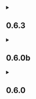 <details>
<summary><h2>0.6.3</h2></summary>

Update is: SAVE SAFE

### Additions
+ Added Hazmat Suit Improved

+ Added Manual Reload

+ Added You and What Army 2

+ Re-added Puddle Reflection Flicker Fix.

+ Added a dedicated PRP Conflict Resolution Patch.


### Adjustments
+ Updated You Are Exceptional

+ Updated RobCo Patcher

+ Updated Alternative Activation Prompts

+ Updated Grenade APW

+ Updated Community Fixes Merged

+ Updated Minutemen Enforcer Armor

+ Cait now has her lore-accurate haircolor again.

+ Created a possible fix to an issue where the pipboy would make its' own light when turned off. (NEED FEEDBACK)

+ Fixed an issue where companions would have negative carry weight

+ The Scrap Handgun's damage values have been tweaked, they should now more properly scale as intended.

+ Corrected Unusable ammo from being craftable.

+ Fixed certain noteable weapons to use Rockets from Munitions, as there are now sufficiently enough to justify it.  


### Removals
+ Jakob's and Ma Li-Wan's Legendaries have been disabled. This should not effect currently existing legendaries, but prevent further ones from spawning. Reason: Bugs with weapons that use BCR cause these legendary effects to make have unlimited ammo.

</details>


<details>
<summary><h2>0.6.0b</h2></summary>

Update is: NOT SAVE SAFE

### Additions
+ Included Aurelanis's settlement rebuild series and its' associated patches. > https://www.nexusmods.com/fallout4/users/143884143

+ Added Everyone's Best Friend > https://www.nexusmods.com/fallout4/mods/13459

+ Added .38 Machine Pistol > https://www.nexusmods.com/fallout4/mods/80048

+ Added Classic Outfits Distributed > https://www.nexusmods.com/fallout4/mods/58884

+ Added Unusued Map Markers - Cut Content Restored > https://www.nexusmods.com/fallout4/mods/64009

+ Added Clear Horizons > https://www.nexusmods.com/fallout4/mods/80017

+ Added Player Speed Revised > https://www.nexusmods.com/fallout4/mods/57866

+ Added Low Profile Loader > https://www.nexusmods.com/fallout4/mods/75329

+ Added Uneducated Shooter > https://www.nexusmods.com/fallout4/mods/56789

+ Added Consistent Companion Names > https://www.nexusmods.com/fallout4/mods/75116

+ Added Workshop Framework > https://www.nexusmods.com/fallout4/mods/35004

+ Added BS Defense Redone > https://www.nexusmods.com/fallout4/mods/63998

+ Added Minutement Enforcer Armor > https://www.nexusmods.com/fallout4/mods/80157

+ Added Consistent Power Armor Overhaul > https://www.nexusmods.com/fallout4/mods/11234

+ Added Brotherhood Power Armor Overhaul > https://www.nexusmods.com/fallout4/mods/11978

+ Added Dak's 25mm Grenade APW > https://www.nexusmods.com/fallout4/mods/80280

+ Added Jkruse's Range Rifle. Chambered to be .30 Carbine. > https://www.nexusmods.com/fallout4/mods/53570

+ Added Palmetto Imports - Sunset Sarsaparilla Collection! > https://www.nexusmods.com/fallout4/mods/78550

+ Added the most important mesh fix ever > https://www.nexusmods.com/fallout4/mods/79646

+ Total Starting Special Points is now set to 35, Down from 40. This is to make character creation be more consequential to the early game experience.

> Added Tom's Bruisers, Rag's Pirates, and Grizzled Security > https://www.nexusmods.com/fallout4/mods/77434, https://www.nexusmods.com/fallout4/mods/77416, https://www.nexusmods.com/fallout4/mods/77295

+ Added a few retextures by zenic09 > https://www.nexusmods.com/fallout4/users/3276472

+ Added Grease Rat Garbs > https://www.nexusmods.com/fallout4/mods/45813

### Adjustments
Changelog for 0.6.0

Not Save Safe

+ Anom's Sanctuary Overhaul has been removed due to compatability issues. While I love the look of the overhaul, the number of worldspace and cell edits it makes is prohibitive to patching.

+ Rebuilt LODs.

+ Reverted Classic Holstered Weapons to 1.04c as it has better compatability with modded weapons.

+ Fixed N99 10mm Pistol's name for consistency.

+ Fixed Grease Gun INNRs

+ Fixed .22 SMG INNRs

+ Fixed 7.62 Tokarev improperly spawning.

+ Fixed Laser Musket firing sound

+ Added injections into safes and suitcases for a variety of small arms.

+ Fixed .223 from incorrectly being injected in game. (No Weapons use it).

+ Removed injection for the F4NV AMR, they now correctly are semi-uniques.

+ Adjusted Police 10mm revolver/pistols to appear at level 9.

+ The Minigun at the Museum of Freedom now only gives one magazine worth of ammo (500 Rounds).

+ Updated Workshop Framework.

+ Ballistic weapon skills once again contribute to weapon damage. 

+ The Sun now sets at a more accurate time.

+ Rebalanced Base Health, Base Carry Weight, and Base AP. At 5 in all special stats, the player character should have 100 in those three stats.

+ Replaced the Rangemaster with Jkruse's Version > https://www.nexusmods.com/fallout4/mods/41727

+ Replaced SPARS with Power Armor To The People > https://www.nexusmods.com/fallout4/mods/50819

+ Replaced the F3 10mm with the FO76 10mm > https://www.nexusmods.com/fallout4/mods/77200	

+ Fixed an issue where things added by Grilled Turkey's creature mods would be appear twice.

### Removals

+ Removed Craftable Armor, Clothing, and Power Armor, as they were redundant. In the future, I will apply You Are Exceptional's Perk requirements to craft all crafting recipes in the game.

+ Removed Infiltrator - Lockpicking Overhaul. Currently redundant with You are Exceptional.

+ Removed M1 Carbine and its' dependencies. While the weapon itself is lore-friendly, the mod's attachments are far from it. Also, it unneccesarily uses a popup to inject its' instances into Leveled Lists.

+ Pipe Weapons are no more! All instances of Pipe Bolt Actions, Pipe Guns, and Pipe Revolvers have now been replaced with better-designed alternatives.

+ Removed Famished. They had unfixable AI bugs.

+ Removed Varied Diamond City Faces and randomized Diamond City Guard Armors. Redundant now.

+ Removed Puddle Fix, It actually *causes* puddle issues with the ENB enabled.

+ Replaced Deadpool2099s 9mm pistol with Alexerator's 9mm pistol > https://www.nexusmods.com/fallout4/mods/74140

+ Removed True Damage, Replaced it with Dak's Ammo Rebalance > https://www.nexusmods.com/fallout4/mods/77613

</details>

<details>
<summary><h2>0.6.0</h2></summary>

Update is: NOT SAVE SAFE

### Additions
+ Added Palmetto Imports - Sunset Sarsaparilla Collection! > https://www.nexusmods.com/fallout4/mods/78550

+ Added the most important mesh fix ever > https://www.nexusmods.com/fallout4/mods/79646

+ Added Everyone's Best Friend > https://www.nexusmods.com/fallout4/mods/13459

+ Added .38 Machine Pistol > https://www.nexusmods.com/fallout4/mods/80048

+ Added Classic Outfits Distributed > https://www.nexusmods.com/fallout4/mods/58884

+ Added Unusued Map Markers - Cut Content Restored > https://www.nexusmods.com/fallout4/mods/64009

+ Added Clear Horizons > https://www.nexusmods.com/fallout4/mods/80017

+ Added Player Speed Revised > https://www.nexusmods.com/fallout4/mods/57866

+ Added Low Profile Loader > https://www.nexusmods.com/fallout4/mods/75329

+ Added Uneducated Shooter > https://www.nexusmods.com/fallout4/mods/56789

+ Added Consistent Companion Names > https://www.nexusmods.com/fallout4/mods/75116

+ Added Workshop Framework > https://www.nexusmods.com/fallout4/mods/35004

+ Added BS Defense Redone > https://www.nexusmods.com/fallout4/mods/63998

+ Added Everyone's Best Friend > https://www.nexusmods.com/fallout4/mods/13459

+ Added .38 Machine Pistol > https://www.nexusmods.com/fallout4/mods/80048

+ Added Classic Outfits Distributed > https://www.nexusmods.com/fallout4/mods/58884

+ Added Unusued Map Markers - Cut Content Restored > https://www.nexusmods.com/fallout4/mods/64009

+ Added Clear Horizons > https://www.nexusmods.com/fallout4/mods/80017

+ Added Player Speed Revised > https://www.nexusmods.com/fallout4/mods/57866

+ Added Low Profile Loader > https://www.nexusmods.com/fallout4/mods/75329

+ Added Uneducated Shooter > https://www.nexusmods.com/fallout4/mods/56789

+ Added Consistent Companion Names > https://www.nexusmods.com/fallout4/mods/75116

+ Added Workshop Framework > https://www.nexusmods.com/fallout4/mods/35004

+ Added BS Defense Redone > https://www.nexusmods.com/fallout4/mods/63998

+ Added Dak's 25mm Grenade APW > https://www.nexusmods.com/fallout4/mods/80280

+ Added Jkruse's Range Rifle. Chambered to be .30 Carbine. > https://www.nexusmods.com/fallout4/mods/53570

+ Included Aurelanis's settlement rebuild series and its' associated patches. > https://www.nexusmods.com/fallout4/users/143884143

+ Added Minutement Enforcer Armor > https://www.nexusmods.com/fallout4/mods/80157

+ Added Consistent Power Armor Overhaul > https://www.nexusmods.com/fallout4/mods/11234

+ Added Brotherhood Power Armor Overhaul > https://www.nexusmods.com/fallout4/mods/11978

+  Added Tom's Bruisers, Rag's Pirates, and Grizzled Security > https://www.nexusmods.com/fallout4/mods/77434, https://www.nexusmods.com/fallout4/mods/77416, https://www.nexusmods.com/fallout4/mods/77295

+ Added a few retextures by zenic09 > https://www.nexusmods.com/fallout4/users/3276472

+ Added Grease Rat Garbs > https://www.nexusmods.com/fallout4/mods/45813
  
+ Anom's Sanctuary Overhaul has been removed due to compatability issues. While I love the look of the overhaul, the number of worldspace and cell edits it makes is prohibitive to patching.

### Adjustments

+ Rebuilt LODs.

+ Reverted Classic Holstered Weapons to 1.04c as it has better compatability with modded weapons.

+ Fixed N99 10mm Pistol's name for consistency.

+ Fixed Grease Gun INNRs

+ Fixed .22 SMG INNRs

+ Fixed 7.62 Tokarev improperly spawning.

+ Fixed Laser Musket firing sound

+ Added injections into safes and suitcases for a variety of small arms.

+ Fixed .223 from incorrectly being injected in game. (No Weapons use it).

+ Adjusted Police 10mm revolver/pistols to appear at level 9.

+ The Minigun at the Museum of Freedom now only gives one magazine worth of ammo (500 Rounds).

+ Updated Workshop Framework.

+ Ballistic weapon skills once again contribute to weapon damage. 

+ The Sun now sets at a more accurate time.

+ Replaced Deadpool2099s 9mm pistol with Alexerator's 9mm pistol > https://www.nexusmods.com/fallout4/mods/74140

+ Rebalanced Base Health, Base Carry Weight, and Base AP. At 5 in all special stats, the player character should have 100 in those three stats.

+ Total Starting Special Points is now set to 35, Down from 40. This is to make character creation be more consequential to the early game experience.

+ Replaced the Rangemaster with Jkruse's Version > https://www.nexusmods.com/fallout4/mods/41727

+ Replaced SPARS with Power Armor To The People > https://www.nexusmods.com/fallout4/mods/50819

+ Replaced the F3 10mm with the FO76 10mm > https://www.nexusmods.com/fallout4/mods/77200	

+ Fixed an issue where things added by Grilled Turkey's creature mods would be appear twice.

### Removals

+ Removed M1 Carbine and its' dependencies. While the weapon itself is lore-friendly, the mod's attachments are far from it. Also, it unneccesarily uses a popup to inject its' instances into Leveled Lists.

+ Removed Craftable Armor, Clothing, and Power Armor, as they were redundant. In the future, I will apply You Are Exceptional's Perk requirements to craft all crafting recipes in the game.

+ Removed Infiltrator - Lockpicking Overhaul. Currently redundant with You are Exceptional.

+ Removed injection for the F4NV AMR, they now correctly are semi-uniques.

+ Pipe Weapons are no more! All instances of Pipe Bolt Actions, Pipe Guns, and Pipe Revolvers have now been replaced with better-designed alternatives.

+ Removed Famished. They had unfixable AI bugs.

+ Removed Varied Diamond City Faces and randomized Diamond City Guard Armors. Redundant now.

+ Removed True Damage, Replaced it with Dak's Ammo Rebalance > https://www.nexusmods.com/fallout4/mods/77613


</details>
